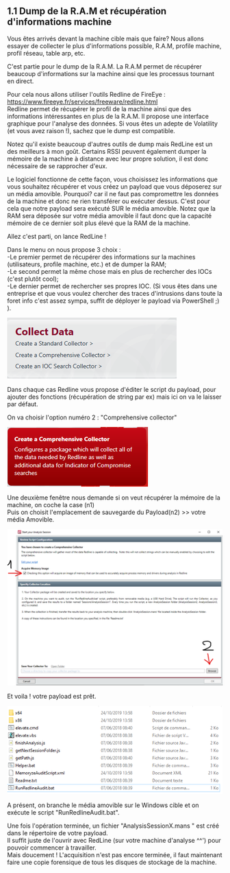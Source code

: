   1.1 Dump de la R.A.M et récupération d'informations machine
  ---

Vous êtes arrivés devant la machine cible mais que faire?
Nous allons essayer de collecter le plus d'informations possible, R.A.M, profile machine, profil réseau, table arp, etc.

C'est partie pour le  dump de la R.A.M.
La R.A.M permet de récupérer beaucoup d'informations sur la machine ainsi que les processus tournant en direct.

Pour cela nous allons utiliser l'outils Redline de FireEye : https://www.fireeye.fr/services/freeware/redline.html  
Redline permet de récupérer le profil de la machine ainsi que des informations intéressantes en plus de la R.A.M.
Il propose une interface graphique pour l'analyse des données.
Si vous êtes un adepte de Volatility (et vous avez raison !), sachez que le dump est compatible.

Notez qu'il existe beaucoup d'autres outils de dump mais RedLine est un des meilleurs à mon goût.
Certains RSSI peuvent également dumper la mémoire de la machine à distance avec leur propre solution, il est donc nécessaire de se rapprocher d'eux.

Le logiciel fonctionne de cette façon, vous choisissez les informations que vous souhaitez récupérer et vous créez un payload que vous déposerez sur un média amovible.
Pourquoi? car il ne faut pas compromettre les données de la machine et donc ne rien transférer ou exécuter dessus.
C'est pour cela que notre payload sera exécuté SUR le média amovible.
Notez que la RAM sera déposée sur votre média amovible il faut donc que la capacité mémoire de ce dernier soit plus élevé que la RAM de la machine.

Allez c'est parti, on lance RedLine !

Dans le menu on nous propose 3 choix :  
-Le premier permet de récupérer des informations sur la machines (utilisateurs, profile machine, etc.) et de dumper la RAM;    
-Le second permet la même chose mais en plus de rechercher des IOCs (c'est plutôt cool);    
-Le dernier permet de rechercher ses propres IOC. (Si vous êtes dans une entreprise et que vous voulez chercher des traces d'intrusions dans toute la foret info c'est assez sympa, suffit de déployer le payload via PowerShell ;) ).  

![alt text](/assets/images/menuCollecteur.png "ChoixMenuRedline")

Dans chaque cas Redline vous propose d'éditer le script du payload, pour ajouter des fonctions (récupération de string par ex) mais ici on va le laisser par défaut.

On va choisir l'option numéro 2 : "Comprehensive collector" 


![alt text](/assets/images/collecteur2.png "ChoixN2")  



Une deuxième fenêtre nous demande si on veut récupérer la mémoire de la machine, on coche la case (n1)  
Puis on choisit l'emplacement de sauvegarde du Payload(n2) >> votre média Amovible.  

<img src="/assets/images/Collecteur3.png" width="600">




Et voila ! votre payload est prêt.  

![alt text](/assets/images/payload1.png "Payload")

A présent, on branche le média amovible sur le Windows cible et on exécute le script "RunRedlineAudit.bat".

Une fois l'opération terminée, un fichier "AnalysisSessionX.mans " est créé dans le répertoire de votre payload.  
Il suffit juste de l'ouvrir avec RedLine (sur votre machine d'analyse ^^') pour pouvoir commencer à travailler.  
Mais doucement ! L'acquisition n'est pas encore terminée, il faut maintenant faire une copie forensique de tous les disques de stockage de la machine.  